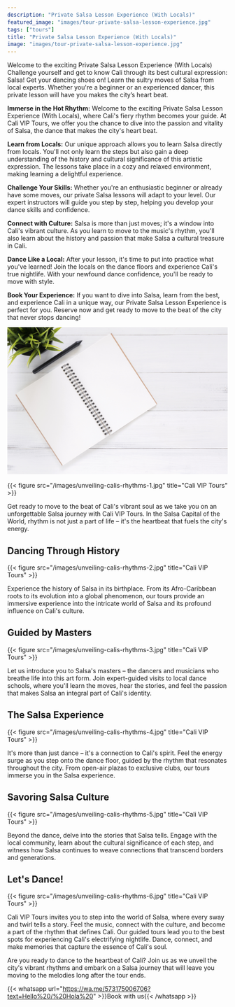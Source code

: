 ```yaml
---
description: "Private Salsa Lesson Experience (With Locals)"
featured_image: "images/tour-private-salsa-lesson-experience.jpg"
tags: ["tours"]
title: "Private Salsa Lesson Experience (With Locals)"
image: "images/tour-private-salsa-lesson-experience.jpg"
---
```


Welcome to the exciting Private Salsa Lesson Experience (With Locals) Challenge yourself and get to know Cali through its best cultural expression: Salsa! Get your dancing shoes on! Learn the sultry moves of Salsa from local experts. Whether you're a beginner or an experienced dancer, this private lesson will have you makes the city’s heart beat.

**Immerse in the Hot Rhythm:** Welcome to the exciting Private Salsa Lesson Experience (With Locals), where Cali's fiery rhythm becomes your guide. At Cali VIP Tours, we offer you the chance to dive into the passion and vitality of Salsa, the dance that makes the city's heart beat.

**Learn from Locals:** Our unique approach allows you to learn Salsa directly from locals. You'll not only learn the steps but also gain a deep understanding of the history and cultural significance of this artistic expression. The lessons take place in a cozy and relaxed environment, making learning a delightful experience.

**Challenge Your Skills:** Whether you're an enthusiastic beginner or already have some moves, our private Salsa lessons will adapt to your level. Our expert instructors will guide you step by step, helping you develop your dance skills and confidence.

**Connect with Culture:** Salsa is more than just moves; it's a window into Cali's vibrant culture. As you learn to move to the music's rhythm, you'll also learn about the history and passion that make Salsa a cultural treasure in Cali.

**Dance Like a Local:** After your lesson, it's time to put into practice what you've learned! Join the locals on the dance floors and experience Cali's true nightlife. With your newfound dance confidence, you'll be ready to move with style.

**Book Your Experience:** If you want to dive into Salsa, learn from the best, and experience Cali in a unique way, our Private Salsa Lesson Experience is perfect for you. Reserve now and get ready to move to the beat of the city that never stops dancing!

![Private Salsa Lesson Experience (With Locals) 1](/images/private-salsa-lesson-experience.jpg)

{{< figure src="/images/unveiling-calis-rhythms-1.jpg" title="Cali VIP Tours" >}}

Get ready to move to the beat of Cali's vibrant soul as we take you on an unforgettable Salsa journey with Cali VIP Tours. In the Salsa Capital of the World, rhythm is not just a part of life – it's the heartbeat that fuels the city's energy.

## Dancing Through History

{{< figure src="/images/unveiling-calis-rhythms-2.jpg" title="Cali VIP Tours" >}}

Experience the history of Salsa in its birthplace. From its Afro-Caribbean roots to its evolution into a global phenomenon, our tours provide an immersive experience into the intricate world of Salsa and its profound influence on Cali's culture.

## Guided by Masters

{{< figure src="/images/unveiling-calis-rhythms-3.jpg" title="Cali VIP Tours" >}}

Let us introduce you to Salsa's masters – the dancers and musicians who breathe life into this art form. Join expert-guided visits to local dance schools, where you'll learn the moves, hear the stories, and feel the passion that makes Salsa an integral part of Cali's identity.

## The Salsa Experience

{{< figure src="/images/unveiling-calis-rhythms-4.jpg" title="Cali VIP Tours" >}}

It's more than just dance – it's a connection to Cali's spirit. Feel the energy surge as you step onto the dance floor, guided by the rhythm that resonates throughout the city. From open-air plazas to exclusive clubs, our tours immerse you in the Salsa experience.

## Savoring Salsa Culture

{{< figure src="/images/unveiling-calis-rhythms-5.jpg" title="Cali VIP Tours" >}}

Beyond the dance, delve into the stories that Salsa tells. Engage with the local community, learn about the cultural significance of each step, and witness how Salsa continues to weave connections that transcend borders and generations.

## Let's Dance!

{{< figure src="/images/unveiling-calis-rhythms-6.jpg" title="Cali VIP Tours" >}}

Cali VIP Tours invites you to step into the world of Salsa, where every sway and twirl tells a story. Feel the music, connect with the culture, and become a part of the rhythm that defines Cali. Our guided tours lead you to the best spots for experiencing Cali's electrifying nightlife. Dance, connect, and make memories that capture the essence of Cali's soul.

Are you ready to dance to the heartbeat of Cali? Join us as we unveil the city's vibrant rhythms and embark on a Salsa journey that will leave you moving to the melodies long after the tour ends.

{{< whatsapp url="https://wa.me/573175006706?text=Hello%20/%20Hola%20" >}}Book with us{{< /whatsapp >}}